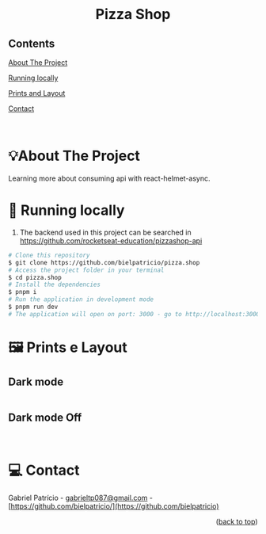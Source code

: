 <div id="top"></div>

<!-- PROJECT LOGO -->

<br />
<div align="center">
  <h1 align="center">Pizza Shop</h1>
</div>

<!-- TABLE OF CONTENTS -->

## Contents

  <p align="center">
    <p><a href="#about-the-project" title=" go to About the Project">About The Project</a></p>
    <p><a href="#-running-locally" title=" go to Running locally">Running locally</a></p>
    <p><a href="#-prints-e-layout" title=" go to Prints e Layout">Prints and Layout</a></p>
    <p><a href="#-contact" title=" go to Contact">Contact</a></p>
  </p>

<br>
<!-- ABOUT THE PROJECT -->

# 💡About The Project

Learning more about consuming api with react-helmet-async.

# 📱 Running locally

1. The backend used in this project can be searched in https://github.com/rocketseat-education/pizzashop-api

```bash
# Clone this repository
$ git clone https://github.com/bielpatricio/pizza.shop
# Access the project folder in your terminal
$ cd pizza.shop
# Install the dependencies
$ pnpm i
# Run the application in development mode
$ pnpm run dev
# The application will open on port: 3000 - go to http://localhost:3000
```

# 🖼 Prints e Layout

## Dark mode
<p align="center" style="display: flex; align-items: flex-start; justify-content: center;">


## Dark mode Off
<p align="center" style="display: flex; align-items: flex-start; justify-content: center;">


<br>

# 💻 Contact

Gabriel Patrício - gabrieltp087@gmail.com - [https://github.com/bielpatricio/](https://github.com/bielpatricio)

<p align="right">(<a href="#top">back to top</a>)</p>
